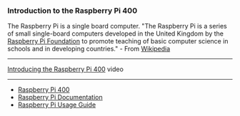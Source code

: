 ### Introduction to the Raspberry Pi 400
The Raspberry Pi is a single board computer. "The Raspberry Pi is a series of small single-board computers developed in the United Kingdom by the [Raspberry Pi Foundation](https://www.raspberrypi.org/) to promote teaching of basic computer science in schools and in developing countries." - From [Wikipedia](https://en.wikipedia.org/wiki/Raspberry_Pi)
***
[Introducing the Raspberry Pi 400](https://youtu.be/0-djdQkPuRs) video

***


  * [Raspberry Pi 400](https://www.raspberrypi.org/products/raspberry-pi-400/)
  * [Raspberry Pi Documentation](https://www.raspberrypi.org/documentation/)
  * [Raspberry Pi Usage Guide](https://github.com/raspberrypi/documentation/blob/master/usage/README.md)

   
